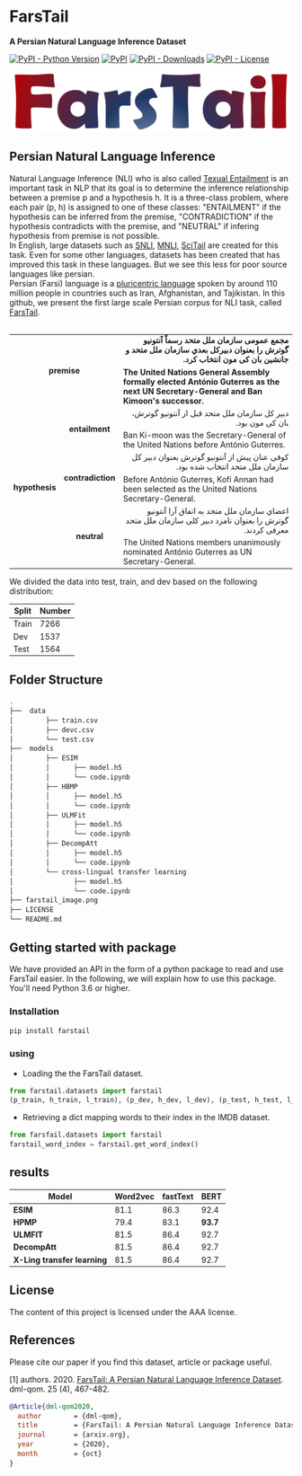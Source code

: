 # FarsTail
**A Persian Natural Language Inference Dataset**


[![PyPI - Python Version](https://img.shields.io/pypi/pyversions/farstail?color=red)](https://pypi.org/project/farstail/)
[![PyPI](https://img.shields.io/pypi/v/farstail)](https://pypi.org/project/farstail/)
[![PyPI - Downloads](https://img.shields.io/pypi/dm/farstail?color=Purple)](https://pypi.org/project/farstail/)
[![PyPI - License](https://img.shields.io/pypi/l/farstail)](https://pypi.org/project/farstail/)

![alt-text](./farstail.png)
## Persian Natural Language Inference
Natural Language Inference (NLI) who is also called [Texual Entailment](https://en.wikipedia.org/wiki/Textual_entailment) is an important task in NLP that its goal is to determine the inference relationship between a premise p and a hypothesis h. It is a three-class problem, where each pair (p, h) is assigned to one of these classes: "ENTAILMENT" if the hypothesis can be inferred from the premise, "CONTRADICTION" if the hypothesis contradicts with the premise, and "NEUTRAL" if infering hypothesis from premise is not possible.
<br>In English, large datasets such as [SNLI](https://www.aclweb.org/anthology/D15-1075/), [MNLI](https://www.aclweb.org/anthology/N18-1101/), [SciTail](https://www.aaai.org/ocs/index.php/AAAI/AAAI18/paper/viewFile/17368/16067) are created for this task. Even for some other languages, datasets has been created that has improved this task in these languages. But we see this less for poor source languages like persian.
<br>Persian (Farsi) language is a [pluricentric language](https://en.wikipedia.org/wiki/Pluricentric_language) spoken by around 110 million people in countries such as Iran, Afghanistan, and Tajikistan. In this github, we present the first large scale Persian corpus for NLI task, called [FarsTail](https://arxiv.org/).
<br>
<br>
<table class="tg">
  <tr>
    <td class="tg-lboi" colspan="2" rowspan="2" align="center"><b>premise</b></td>
    <td class="tg-lboi" align="right" dir="rtl"><b>مجمع عمومی سازمان ملل متحد رسماً آنتونیو گوترش را بعنوان دبیرکل بعدي سازمان ملل متحد و جانشین بان کی مون انتخاب کرد.</b></td>
  </tr>
  <tr>
    <td class="tg-lboi"><b>The United Nations General Assembly formally elected António Guterres as the next UN Secretary-General and Ban Kimoon's successor.</b></td>
  </tr>
  <tr>
    <td class="tg-lboi" rowspan="6" align="center"><b>hypothesis</b></td>
    <td class="tg-lboi" rowspan="2" align="center"><b>entailment</b></td>
    <td class="tg-lboi" align="right" dir="rtl">دبیر کل سازمان ملل متحد قبل از آنتونیو گوترش، بان کی مون بود.</td>
  </tr>
  <tr>
    <td class="tg-lboi">Ban Ki-moon was the Secretary-General of the United Nations before António Guterres.</td>
  </tr>
  <tr>
    <td class="tg-0pky" rowspan="2" align="center"><b>contradiction</b></td>
    <td class="tg-0pky" align="right" dir="rtl">کوفی عنان پیش از آنتونیو گوترش بعنوان دبیر کل سازمان ملل متحد انتخاب شده بود.</td>
  </tr>
  <tr>
    <td class="tg-0pky">Before António Guterres, Kofi Annan had been selected as the United Nations Secretary-General.</td>
  </tr>
  <tr>
    <td class="tg-0pky" rowspan="2" align="center"><b>neutral</b></td>
    <td class="tg-0pky" align="right" dir="rtl">اعضاي سازمان ملل متحد به اتفاق آرا آنتونیو گوترش را بعنوان نامزد دبیر کلی سازمان ملل متحد معرفی کردند.</td>
  </tr>
  <tr>
    <td class="tg-0pky">The United Nations members unanimously nominated António Guterres as UN Secretary-General.</td>
  </tr>
</table>

We divided the data into test, train, and dev based on the following distribution:

| Split |     Number   |
|-------|--------------|
| Train |     7266     |
| Dev   |     1537     |
| Test  |     1564     |

## Folder Structure

```bash
.
├──  data
│        ├── train.csv
│        ├── devc.csv
│        └── test.csv
├──  models
│        ├── ESIM
│        │      ├── model.h5
│        │      └── code.ipynb
│        ├── HBMP
│        │      ├── model.h5
│        │      └── code.ipynb
│        ├── ULMFit
│        │      ├── model.h5
│        │      └── code.ipynb
│        ├── DecompAtt
│        │      ├── model.h5
│        │      └── code.ipynb
│        └── cross-lingual transfer learning
│               ├── model.h5
│               └── code.ipynb
├── farstail_image.png
├── LICENSE
└── README.md
```

## Getting started with package
We have provided an API in the form of a python package to read and use FarsTail easier. In the following, we will explain how to use this package.
<br>You'll need Python 3.6 or higher.
### Installation
```
pip install farstail
```
### using
* Loading the the FarsTail dataset.
```python
from farstail.datasets import farstail
(p_train, h_train, l_train), (p_dev, h_dev, l_dev), (p_test, h_test, l_test) = farstail.load_data()
```

* Retrieving a dict mapping words to their index in the IMDB dataset.
```python
from farsfail.datasets import farstail
farstail_word_index = farstail.get_word_index()
```

## results
|Model | Word2vec | fastText | BERT |
| --- | --- | --- | --- |
|**ESIM** | 81.1 | 86.3 | 92.4 |
|**HPMP** | 79.4 | 83.1 | **93.7** |
|**ULMFIT** | 81.5 | 86.4 | 92.7 |
|**DecompAtt** | 81.5 | 86.4 | 92.7 |
|**X-Ling transfer learning** | 81.5 | 86.4 | 92.7 |


## License
The content of this project is licensed under the AAA license.

## References

Please cite our paper if you find this dataset, article or package useful.

[1] authors. 2020. [FarsTail: A Persian Natural Language Inference Dataset](https://arxiv.org/). dml-qom. 25 (4), 467-482.

```bibtex
@Article{dml-qom2020,
  author        = {dml-qom},
  title         = {FarsTail: A Persian Natural Language Inference Dataset},
  journal       = {arxiv.org},
  year          = {2020},
  month         = {oct}
}
```
